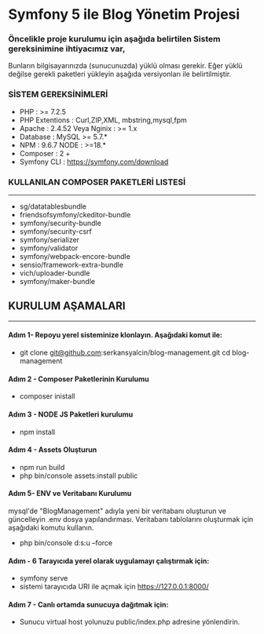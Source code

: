 
# Symfony 5 ile Blog Yönetim Projesi

### Öncelikle proje kurulumu için aşağıda belirtilen Sistem gereksinimine ihtiyacımız var, 
Bunların bilgisayarınızda (sunucunuzda) yüklü olması gerekir. Eğer yüklü değilse gerekli paketleri yükleyin
aşağıda versiyonları ile belirtilmiştir.
### SİSTEM GEREKSİNİMLERİ
+ PHP : >= 7.2.5 
+ PHP Extentions : Curl,ZIP,XML, mbstring,mysql,fpm
+ Apache : 2.4.52 Veya Nginix : >= 1.x 
+ Database : MySQL >= 5.7.* 
+ NPM : 9.6.7 NODE : >=18.* 
+ Composer : 2 +
+ Symfony CLI : https://symfony.com/download

### KULLANILAN COMPOSER PAKETLERİ LISTESİ
********************************
+ sg/datatablesbundle 
+ friendsofsymfony/ckeditor-bundle 
+ symfony/security-bundle 
+ symfony/security-csrf 
+ symfony/serializer 
+ symfony/validator 
+ symfony/webpack-encore-bundle 
+ sensio/framework-extra-bundle 
+ vich/uploader-bundle 
+ symfony/maker-bundle


## KURULUM AŞAMALARI
***
#### Adım 1- Repoyu yerel sisteminize klonlayın. Aşağıdaki komut ile:
* git clone git@github.com:serkansyalcin/blog-management.git cd blog-management

#### Adım 2 - Composer Paketlerinin Kurulumu
 * composer inistall
#### Adım 3 - NODE JS Paketleri kurulumu
* npm install
#### Adım 4 - Assets Oluşturun
* npm run build
* php bin/console assets:install public
#### Adım 5- ENV ve Veritabanı Kurulumu
mysql'de "BlogManagement" adıyla yeni bir veritabanı oluşturun ve güncelleyin
.env dosya yapılandırması.
Veritabanı tablolarını oluşturmak için aşağıdaki komutu kullanın.
* php bin/console d:s:u –force
#### Adım - 6 Tarayıcıda yerel olarak uygulamayı çalıştırmak için:
* symfony serve
* sistemi tarayıcıda URI ile açmak için https://127.0.0.1:8000/
#### Adım 7 - Canlı ortamda sunucuya dağıtmak için:
* Sunucu virtual host yolunuzu public/index.php adresine yönlendirin.

